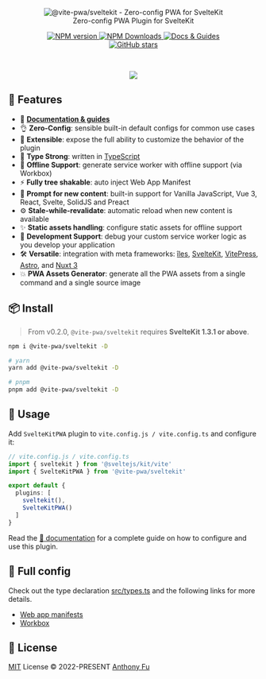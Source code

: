 <p align='center'>
<img src='./hero.png' alt="@vite-pwa/sveltekit - Zero-config PWA for SvelteKit"><br>
Zero-config PWA Plugin for SvelteKit
</p>

<p align='center'>
<a href='https://www.npmjs.com/package/@vite-pwa/sveltekit' target="__blank">
<img src='https://img.shields.io/npm/v/@vite-pwa/sveltekit?color=33A6B8&label=' alt="NPM version">
</a>
<a href="https://www.npmjs.com/package/@vite-pwa/sveltekit" target="__blank">
    <img alt="NPM Downloads" src="https://img.shields.io/npm/dm/@vite-pwa/sveltekit?color=476582&label=">
</a>
<a href="https://vite-pwa-org.netlify.app/frameworks/sveltekit" target="__blank">
    <img src="https://img.shields.io/static/v1?label=&message=docs%20%26%20guides&color=2e859c" alt="Docs & Guides">
</a>
<br>
<a href="https://github.com/vite-pwa/sveltekit" target="__blank">
<img alt="GitHub stars" src="https://img.shields.io/github/stars/vite-pwa/sveltekit?style=social">
</a>
</p>

<br>

<p align="center">
  <a href="https://cdn.jsdelivr.net/gh/antfu/static/sponsors.svg">
    <img src='https://cdn.jsdelivr.net/gh/antfu/static/sponsors.svg'/>
  </a>
</p>


## 🚀 Features

- 📖 [**Documentation & guides**](https://vite-pwa-org.netlify.app/)
- 👌 **Zero-Config**: sensible built-in default configs for common use cases
- 🔩 **Extensible**: expose the full ability to customize the behavior of the plugin
- 🦾 **Type Strong**: written in [TypeScript](https://www.typescriptlang.org/)
- 🔌 **Offline Support**: generate service worker with offline support (via Workbox)
- ⚡ **Fully tree shakable**: auto inject Web App Manifest
- 💬 **Prompt for new content**: built-in support for Vanilla JavaScript, Vue 3, React, Svelte, SolidJS and Preact
- ⚙️ **Stale-while-revalidate**: automatic reload when new content is available
- ✨ **Static assets handling**: configure static assets for offline support
- 🐞 **Development Support**: debug your custom service worker logic as you develop your application
- 🛠️ **Versatile**: integration with meta frameworks: [îles](https://github.com/ElMassimo/iles), [SvelteKit](https://github.com/sveltejs/kit), [VitePress](https://github.com/vuejs/vitepress), [Astro](https://github.com/withastro/astro), and [Nuxt 3](https://github.com/nuxt/nuxt)
- 💥 **PWA Assets Generator**: generate all the PWA assets from a single command and a single source image

## 📦 Install

> From v0.2.0, `@vite-pwa/sveltekit` requires **SvelteKit 1.3.1 or above**.

```bash
npm i @vite-pwa/sveltekit -D 

# yarn 
yarn add @vite-pwa/sveltekit -D

# pnpm 
pnpm add @vite-pwa/sveltekit -D
```

## 🦄 Usage

Add `SvelteKitPWA` plugin to `vite.config.js / vite.config.ts` and configure it:

```ts
// vite.config.js / vite.config.ts
import { sveltekit } from '@sveltejs/kit/vite'
import { SvelteKitPWA } from '@vite-pwa/sveltekit'

export default {
  plugins: [
    sveltekit(),
    SvelteKitPWA()
  ]
}
```

Read the [📖 documentation](https://vite-pwa-org.netlify.app/frameworks/sveltekit) for a complete guide on how to configure and use
this plugin.

## 👀 Full config

Check out the type declaration [src/types.ts](./src/types.ts) and the following links for more details.

- [Web app manifests](https://developer.mozilla.org/en-US/docs/Web/Manifest)
- [Workbox](https://developers.google.com/web/tools/workbox)


## 📄 License

[MIT](./LICENSE) License &copy; 2022-PRESENT [Anthony Fu](https://github.com/antfu)
